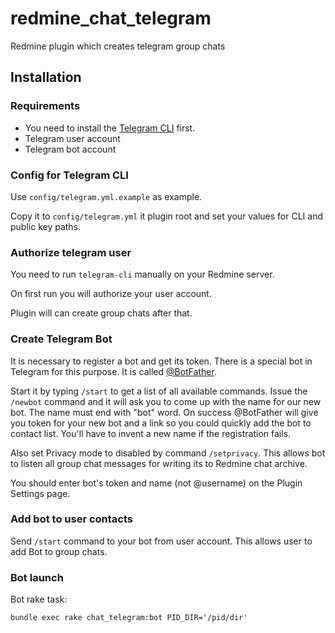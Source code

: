 # redmine_chat_telegram

Redmine plugin which creates telegram group chats

## Installation

### Requirements

* You need to install the [Telegram CLI](https://github.com/vysheng/tg) first.
* Telegram user account
* Telegram bot account

### Config for Telegram CLI

Use `config/telegram.yml.example` as example.

Copy it to `config/telegram.yml` it plugin root and set your values for CLI and public key paths.

### Authorize telegram user

You need to run `telegram-cli` manually on your Redmine server.

On first run you will authorize your user account.

Plugin will can create group chats after that.

### Create Telegram Bot

It is necessary to register a bot and get its token. There is a special bot in Telegram for this purpose. It is called [@BotFather](https://telegram.me/botfather).

Start it by typing `/start` to get a list of all available commands.
Issue the  `/newbot` command and it will ask you to come up with the name for our new bot.
The name must end with "bot" word.
On success @BotFather will give you token for your new bot and a link so you could quickly add the bot to contact list.
You'll have to invent a new name if the registration fails.

Also set Privacy mode to disabled by command `/setprivacy`. This allows bot to listen all group chat messages for writing its to Redmine chat archive.

You should enter bot's token and name (not @username) on the Plugin Settings page.

### Add bot to user contacts

Send `/start` command to your bot from user account.
This allows user to add Bot to group chats.

### Bot launch

Bot rake task:

```shell
bundle exec rake chat_telegram:bot PID_DIR='/pid/dir'
```
